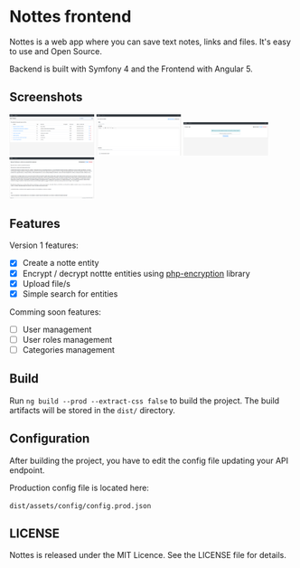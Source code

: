 # Nottes frontend

Nottes is a web app where you can save text notes, links and files. It's easy to use and Open Source. 

Backend is built with Symfony 4 and the Frontend with Angular 5.

## Screenshots

<img src="https://raw.githubusercontent.com/viher3/nottes-frontend/master/screenshots/nottes_1.png" width="150">
<img src="https://raw.githubusercontent.com/viher3/nottes-frontend/master/screenshots/nottes_2.png" width="150">
<img src="https://raw.githubusercontent.com/viher3/nottes-frontend/master/screenshots/nottes_3.png" width="150">
<img src="https://raw.githubusercontent.com/viher3/nottes-frontend/master/screenshots/nottes_4.png" width="150">

## Features

Version 1 features:

- [x] Create a notte entity
- [x] Encrypt / decrypt nottte entities using [php-encryption](https://github.com/defuse/php-encryption) library
- [x] Upload file/s
- [x] Simple search for entities

Comming soon features:

- [ ] User management
- [ ] User roles management
- [ ] Categories management

## Build

Run `ng build --prod --extract-css false` to build the project. The build artifacts will be stored in the `dist/` directory.

## Configuration

After building the project, you have to edit the config file updating your API endpoint.

Production config file is located here:

`dist/assets/config/config.prod.json`

## LICENSE

Nottes is released under the MIT Licence. See the LICENSE file for details.
